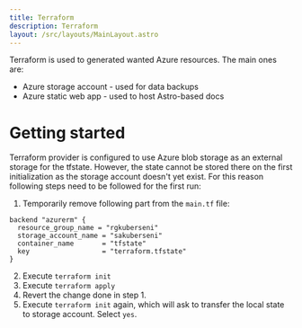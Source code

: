 ```yaml
---
title: Terraform 
description: Terraform
layout: /src/layouts/MainLayout.astro
---
```


Terraform is used to generated wanted Azure resources. The main ones are: 

- Azure storage account - used for data backups
- Azure static web app - used to host Astro-based docs 

# Getting started

Terraform provider is configured to use Azure blob storage as an external storage for the tfstate. However, the state cannot be stored there on the first initialization as the storage account doesn't yet exist. For this reason following steps need to be followed for the first run:

1. Temporarily remove following part from the `main.tf` file:
```
backend "azurerm" {
  resource_group_name = "rgkuberseni"
  storage_account_name = "sakuberseni"
  container_name       = "tfstate"
  key                  = "terraform.tfstate"
}
```

2. Execute `terraform init`
3. Execute `terraform apply`
4. Revert the change done in step 1.
5. Execute `terraform init` again, which will ask to transfer the local state to storage account. Select `yes`. 